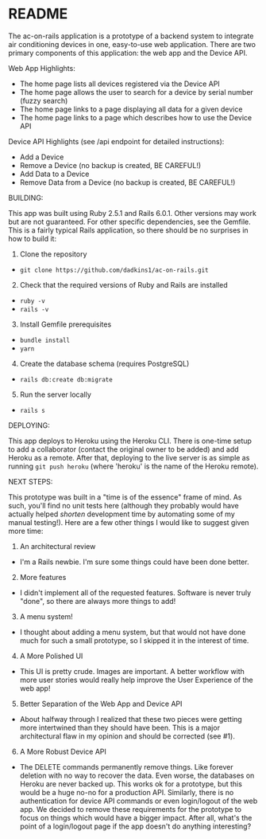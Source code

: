 # README
The ac-on-rails application is a prototype of a backend system to integrate air conditioning devices in one, easy-to-use web application.
There are two primary components of this application: the web app and the Device API.

Web App Highlights:
* The home page lists all devices registered via the Device API
* The home page allows the user to search for a device by serial number (fuzzy search)
* The home page links to a page displaying all data for a given device
* The home page links to a page which describes how to use the Device API

Device API Highlights (see /api endpoint for detailed instructions):
* Add a Device 
* Remove a Device (no backup is created, BE CAREFUL!)
* Add Data to a Device
* Remove Data from a Device (no backup is created, BE CAREFUL!)


BUILDING:

This app was built using Ruby 2.5.1 and Rails 6.0.1. Other versions may work but are not guaranteed. For other specific dependencies, see the Gemfile. This is a fairly typical Rails application, so there should be no surprises in how to build it:

1. Clone the repository
  * `git clone https://github.com/dadkins1/ac-on-rails.git`
2. Check that the required versions of Ruby and Rails are installed
  * `ruby -v`
  * `rails -v`
3. Install Gemfile prerequisites
  * `bundle install`
  * `yarn`
4. Create the database schema (requires PostgreSQL)
  * `rails db:create db:migrate`
5. Run the server locally
  * `rails s`


DEPLOYING:

This app deploys to Heroku using the Heroku CLI. There is one-time setup to add a collaborator (contact the original owner to be added) and add Heroku as a remote. After that, deploying to the live server is as simple as running `git push heroku` (where 'heroku' is the name of the Heroku remote).


NEXT STEPS:

This prototype was built in a "time is of the essence" frame of mind. As such, you'll find no unit tests here (although they probably would have actually helped _shorten_ development time by automating some of my manual testing!).
Here are a few other things I would like to suggest given more time:
1. An architectural review
  * I'm a Rails newbie. I'm sure some things could have been done better.
2. More features
  * I didn't implement all of the requested features. Software is never truly "done", so there are always more things to add!
3. A menu system!
  * I thought about adding a menu system, but that would not have done much for such a small prototype, so I skipped it in the interest of time.
4. A More Polished UI
  * This UI is pretty crude. Images are important. A better workflow with more user stories would really help improve the User Experience of the web app!
5. Better Separation of the Web App and Device API
  * About halfway through I realized that these two pieces were getting more intertwined than they should have been. This is a major architectural flaw in my opinion and should be corrected (see #1).
6. A More Robust Device API
  * The DELETE commands permanently remove things. Like forever deletion with no way to recover the data. Even worse, the databases on Heroku are never backed up. This works ok for a prototype, but this would be a huge no-no for a production API. Similarly, there is no authentication for device API commands or even login/logout of the web app. We decided to remove these requirements for the prototype to focus on things which would have a bigger impact. After all, what's the point of a login/logout page if the app doesn't do anything interesting?

